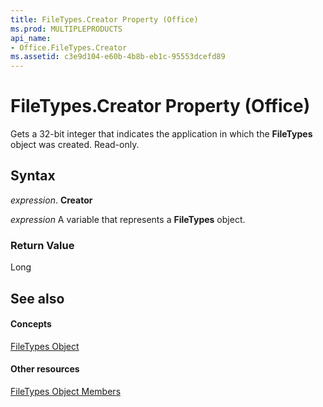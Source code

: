 ```yaml
---
title: FileTypes.Creator Property (Office)
ms.prod: MULTIPLEPRODUCTS
api_name:
- Office.FileTypes.Creator
ms.assetid: c3e9d104-e60b-4b8b-eb1c-95553dcefd89
---
```



# FileTypes.Creator Property (Office)

Gets a 32-bit integer that indicates the application in which the  **FileTypes** object was created. Read-only.


## Syntax

 _expression_. **Creator**

 _expression_ A variable that represents a **FileTypes** object.


### Return Value

Long


## See also


#### Concepts


[FileTypes Object](filetypes-object-office.md)
#### Other resources


[FileTypes Object Members](filetypes-members-office.md)

